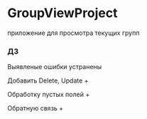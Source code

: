 # GroupViewProject
приложение для просмотра текущих групп


### ДЗ 

Выявленые ошибки устранены

Добавить Delete, Update +



Обработку пустых полей +

Обратную связь  +
